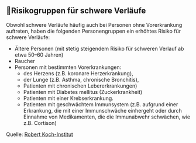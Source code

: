 ## 👴Risikogruppen für schwere Verläufe

Obwohl schwere Verläufe häufig auch bei Personen ohne Vorerkrankung auftreten, haben die folgenden Personengruppen ein erhöhtes Risiko für schwere Verläufe:
- Ältere Personen (mit stetig steigendem Risiko für schweren Verlauf ab etwa 50–60 Jahren)
- Raucher
- Personen mit bestimmten Vorerkrankungen:
    - des Herzens (z.B. koronare Herzerkrankung),
    - der Lunge (z.B. Asthma, chronische Bronchitis),
    - Patienten mit chronischen Lebererkrankungen)
    - Patienten mit Diabetes mellitus (Zuckerkrankheit)
    - Patienten mit einer Krebserkrankung.
    - Patienten mit geschwächtem Immunsystem (z.B. aufgrund einer Erkrankung, die mit einer Immunschwäche einhergeht oder durch Einnahme von Medikamenten, die die Immunabwehr schwächen, wie z.B. Cortison)

Quelle: [Robert Koch-Institut](https://www.rki.de/DE/Content/InfAZ/N/Neuartiges_Coronavirus/Steckbrief.html) 
